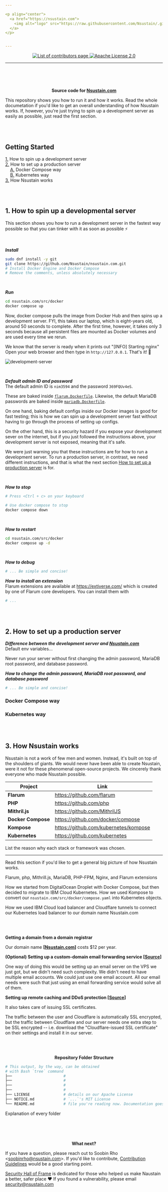 ```yaml
---

<p align="center">
  <a href="https://nsustain.com">
    <img alt="logo" src="https://raw.githubusercontent.com/Nsustain/.github/main/logo/logo-github.png" width="350">
  </a>
</p>


---
```


<p align="center">
  <a href="https://github.com/Nsustain/nsustain.com/graphs/contributors">
    <img alt="List of contributors page" src="https://img.shields.io/github/contributors/Nsustain/nsustain.com">
  </a>
  <a href="https://github.com/Nsustain/nsustain.com/blob/main/LICENSE">
    <img alt="Apache License 2.0" src="https://user-images.githubusercontent.com/19341857/184765929-fec61d10-d714-488e-94c7-153e00070a2d.svg">
  </a>
</p>

---

<br>
<br>
<br>

<p align="center">
  <b>
    Source code for
    <a href="https://nsustain.com">Nsustain.com</a>
  </b>
</p>

This repository shows you how to run it and
how it works. Read the whole documetation
if you'd like to get an overall understanding of
how Nsustain works. If, however, you're just trying
to spin up a development server as easily as possible,
just read the first section.

<br>
<br>

## Getting Started
[1.](#1-how-to-spin-up-a-developmental-server) How to spin up a development server<br>
[2.](#2-how-to-set-up-a-production-server) How to set up a production server<br>
&#160;&#160;&#160;&#160;[A.](#docker-compose-way) Docker Compose way<br>
&#160;&#160;&#160;&#160;[B.](#kubernetes-way) Kubernetes way<br>
[3.](#3-how-nsustain-works) How Nsustain works

<br>
<br>

## 1. How to spin up a developmental server

This section shows you how to run a development server
in the fastest way possible so that you
can tinker with it as soon as possible ⚡

<br>

***Install***<br>
```bash
sudo dnf install -y git
git clone https://github.com/Nsustain/nsustain.com.git
# Install Docker Engine and Docker Compose
# Remove the comments, unless absolutely necessary
```

<br>

***Run***<br>
```bash
cd nsustain.com/src/docker
docker compose up
```

Now, docker compose pulls the image from Docker Hub
and then spins up a development server.
FYI, this takes our laptop, which is eight-years old,
around 50 seconds to complete.
After the first time, however,
it takes only 3 seconds because all persistent files
are mounted as Docker volumes and are used every time we rerun.

We know that the server is ready when it
prints out "[INFO] Starting nginx"
Open your web browser and then type in
`http://127.0.0.1`. That's it! 🥳

![development-server](https://user-images.githubusercontent.com/19341857/198815641-1be1e42a-242d-4a0b-a1fd-25ce39ff0423.png)

<br>

***Default admin ID and password***<br>
The default admin ID is `nim3594` and
the password `369FQUv4eS`.

These are baked inside
[`flarum.Dockerfile`](https://github.com/Nsustain/nsustain.com/blob/main/src/docker/flarum.Dockerfile).
Likewise, the default MariaDB passwords
are baked inside
[`mariadb.Dockerfile`](https://github.com/Nsustain/nsustain.com/blob/main/src/docker/mariadb.Dockerfile).

On one hand, baking default configs inside
our Docker images is good for fast testing;
this is how we can spin up a development server
fast without having to go through the process of
setting up configs.

On the other hand, this is a security hazard
if you expose your development sever
on the internet, but if you just followed
the instructions above, your development
server is not exposed, meaning that it's safe.

We were just warning you that these instructions
are for how to run a development server.
To run a production server, in contrast,
we need different instructions, and that is
what the next section
[How to set up a production server](#2-how-to-set-up-a-production-server)
is for.

<br>

***How to stop***<br>
```bash
# Press <Ctrl + c> on your keyboard

# Use docker compose to stop
docker compose down
```

<br>

***How to restart***<br>
```bash
cd nsustain.com/src/docker
docker compose up -d
```

<br>

***How to debug***<br>
```bash
# ... Be simple and concise!
```

***How to install an extension***<br>
Flarum extensions are available at
https://extiverse.com/ which is created by
one of Flarum core developers.
You can install them with
```bash
# ...
```

<br>
<br>

## 2. How to set up a production server

***Difference between the development server and [Nsustain.com](https://nsustain.com)***<br>
Default env variables...

Never run your server without
first changing the admin password,
MariaDB root password, and database password.

***How to change the admin password, MariaDB root password, and database password***<br>
```bash
# ... Be simple and concise!
```

### Docker Compose way

### Kubernetes way

<br>
<br>

## 3. How Nsustain works

Nsustain is not a work of few men and women.
Instead, it's built on top of the shoulders
of giants. We would never have been able to
create Nsustain, were it not for these
phenomenal open-source projects.
We cincerely thank everyone who made
Nsustain possible.

| Project | Link |
| ------- | ----------- |
| **Flarum** | https://github.com/flarum |
| **PHP** | https://github.com/php |
| **Mithril.js** | https://github.com/MithrilJS |
| **Docker Compose** | https://github.com/docker/compose |
| **Kompose** | https://github.com/kubernetes/kompose |
| **Kubernetes** | https://github.com/kubernetes |

List the reason why each stack or framework was
chosen.


---

Read this section if you'd like to get a
general big picture of how Nsustain works.

Flarum, php, Mithrill.js,
MariaDB, PHP-FPM, Nginx, and
Flarum extensions

How we started from DigitalOcean
Droplet with Docker Compose, but then
decided to migrate to IBM Cloud
Kubernetes. How we used Kompose to
convert our
`nsustain.com/src/docker/compose.yaml`
into Kubernetes objects.

How we used IBM Cloud load balancer and
Cloudflare tunnels to connect our Kubernetes
load balancer to our domain name Nsustain.com

<br>
<br>

<!--

We run Nsustain on Kubernetes, but
you can slow run Nsustain on
Docker Compose. If your host is
a single computer, then
Docker Compose is better suited.
If you want to use two or more
hosts, then run on Kubernetes.

# ----------------
# October 24, 2022
1. How to spin up a development server
2. How to host your production server

2.1 if you're using only one server host:
Docker Compose Method
General description of this method

2.2 if you're using two or more servet hosts:
Kubernetes Method
Describe what this method looks like and
my personal explanation of this method

3. How we deploy [Nsustain.com](https://Nsustain.com)
We got the domain name nsustain.com from Google Domains.
When we first started, we hosted on a DigitalOcean droplet:
 - Ubuntu 22.04 (LTS) x64, 1 vCPU, 1GB RAM, 10GB SSD ($6 per month)
 - Backups service on ($1.2 per month)

Since ... We then migrated to IBM Cloud Kubernetes because ...
 - Two worker nodes, each containing 2 vCPU, 4GB RAM, and 125GB SSD ($166 per month but first for the first month because of the $200 sign-ups credit)

*. Explanation on how it works
 - where does it begin and where does it end
 - folder structure and how everything works with each other
# ----------------

1.1 ...
### Install Docker
Source: https://docs.docker.com/compose/install/linux/#install-using-the-repository

We use Fedora Linux. If you're using any other opearting system,
Docker installation guide for outher operating systems is at
https://docs.docker.com/compose/install/linux/#install-using-the-repository
sudo dnf -y install dnf-plugins-core
sudo dnf config-manager \
         --add-repo \
         https://download.docker.com/linux/fedora/docker-ce.repo

1. 2 if you're setting up SSL:


# Run a shell inside the docker container
docker compose exec -it flarum sh

# Run certbot. It automatically generates a certificate for you
certbot

# Change flarum setting
cd /var/www/html/flarum
vim config.php
<Change 'uri' => 'http://nsustain.com' to 'uri' => 'https://nsustain.com'>
<Ctrl + d in order to log out of the docker exec session>
cd /nsustain.com/src/docker
vim .envflarum
<Change FORUM_URL="http://nsustain.com" => FORUM_URL="https://nsustain.com">

# Reset flarum
php flarum cache:clear
php flarum assets:publish

How to renew the certificate:
https://eff-certbot.readthedocs.io/en/stable/using.html#renewing-certificates


1.1.2 How to add Flarum extension
cd nsustain.com/src/docker
docker compose exec -it flarum sh
composer require fof/sitemap
-->




**Getting a domain from a domain registrar**<br>

Our domain name
**[[Nsustain.com](nsustain.com)]**
costs $12 per year.

**(Optional) Setting up a custom-domain email forwarding service
[[Source](https://forwardemail.net/en/faq#how-do-i-get-started-and-set-up-email-forwarding)]**<br>

One way of doing this would be setting up an
email server on the VPS we just got, but
we didn't need such complexity. We didn't
need to have multiple email accounts.
We could just use one email account.
All our email needs were such that just using an email
forwarding service would solve all of them.

**Setting up remote caching and DDoS protection
[[Source](https://blog.prutser.net/2021/01/20/how-to-securely-self-host-a-website-or-web-app/)]**

It also takes care of issuing SSL certificates.

The traffic between the user and Cloudflare
is automatically SSL encrypted, but the traffic
between Cloudflare and our server needs one
extra step to be SSL encrypted -- i.e.
download the "Cloudflare-issued SSL certificate"
on their settings and install it in our server.

<br>
<br>

<p align="center">
  <b>Repository Folder Structure</b>
</p>

```bash
# This output, by the way, can be obtained
# with Bash `tree` command
├──                       #
├──                       #
├──                       #
├──                       #
├── LICENSE               # details on our Apache License
├── NOTICE.md             # `...`'s MIT License
└── README.md             # file you're reading now. Documentation goes here
```

Explanation of every folder

<br>
<br>
<br>

<p align="center">
  <b>What next?</b>
</p>

If you have a question, please reach out
to Soobin Rho &lt;soobinrho@nsustain.com&gt;.
If you'd like to contribute,
[Contribution Guidelines](https://github.com/Nsustain/nsustain.com/blob/main/.github/CONTRIBUTING.md)
would be a good starting point.

[Security Hall of Frame](./HALL-OF-FRAME.md)
is dedicated for those who helped us
make Naustain a better, safer place ❤️
If you found a vulnerability,
please email security@nsustain.com

<br>
<br>
<br>

<!-- Summary example
<details>
<summary>lsp finder</summary>

<div align='center'>
<img
src="https://user-images.githubusercontent.com/41671631/181253960-cef49f9d-db8b-4b04-92d8-cb6322749414.png" />
</div>
</details>
-->
